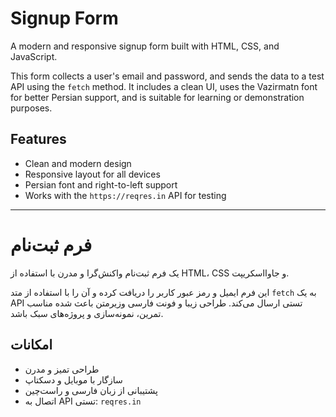 # Signup Form

A modern and responsive signup form built with HTML, CSS, and JavaScript.

This form collects a user's email and password, and sends the data to a test API using the `fetch` method. It includes a clean UI, uses the Vazirmatn font for better Persian support, and is suitable for learning or demonstration purposes.

## Features

- Clean and modern design
- Responsive layout for all devices
- Persian font and right-to-left support
- Works with the `https://reqres.in` API for testing

---

# فرم ثبت‌نام

یک فرم ثبت‌نام واکنش‌گرا و مدرن با استفاده از HTML، CSS و جاوااسکریپت.

این فرم ایمیل و رمز عبور کاربر را دریافت کرده و آن را با استفاده از متد `fetch` به یک API تستی ارسال می‌کند. طراحی زیبا و فونت فارسی وزیرمتن باعث شده مناسب تمرین، نمونه‌سازی و پروژه‌های سبک باشد.

## امکانات

- طراحی تمیز و مدرن
- سازگار با موبایل و دسکتاپ
- پشتیبانی از زبان فارسی و راست‌چین
- اتصال به API تستی: `reqres.in`
